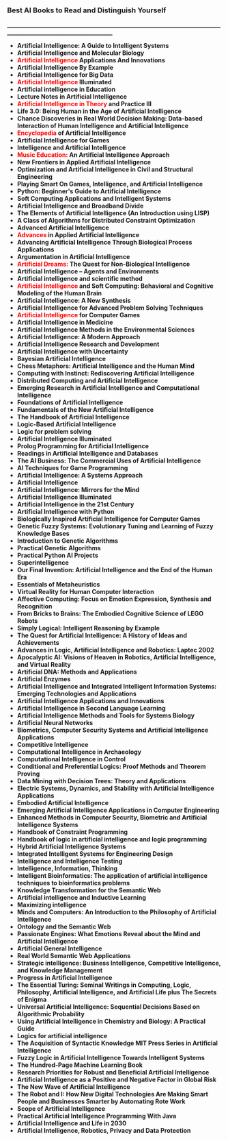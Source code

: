 <h3>Best AI Books to Read and Distinguish Yourself</h3>

<p><strong>________________________________________________________________________________________________________________</strong></p>

<ul>
                                <li><b><a target="_blank" href="https://github.com/manjunath5496/The-Most-Significant-Failures-When-Al-Turned-Rogue-Causing-Disastrous-Results/blob/master/art(1).pdf" style="text-decoration:none;">Artificial Intelligence: A Guide to Intelligent Systems</a></b></li>
                                <li><b><a target="_blank" href="https://github.com/manjunath5496/The-Most-Significant-Failures-When-Al-Turned-Rogue-Causing-Disastrous-Results/blob/master/art(2).pdf" style="text-decoration:none;">Artificial Intelligence and Molecular Biology</a></b></li>
                                <li><b><a target="_blank" href="https://github.com/manjunath5496/The-Most-Significant-Failures-When-Al-Turned-Rogue-Causing-Disastrous-Results/blob/master/art(3).pdf" style="text-decoration:none;"><span style ="color:red">Artificial Intelligence</span> Applications And Innovations</a></b></li>
                               
<li><b><a target="_blank" href="https://github.com/manjunath5496/The-Most-Significant-Failures-When-Al-Turned-Rogue-Causing-Disastrous-Results/blob/master/art(4).pdf" style="text-decoration:none;">Artificial Intelligence By Example</a></b></li>
                                <li><b><a target="_blank" href="https://github.com/manjunath5496/The-Most-Significant-Failures-When-Al-Turned-Rogue-Causing-Disastrous-Results/blob/master/art(5).pdf" style="text-decoration:none;">Artificial Intelligence for Big Data</a></b></li>
                                <li><b><a target="_blank" href="https://github.com/manjunath5496/The-Most-Significant-Failures-When-Al-Turned-Rogue-Causing-Disastrous-Results/blob/master/art(6).pdf" style="text-decoration:none;"><span style ="color:red">Artificial Intelligence</span>
Illuminated</a></b></li>
                          
<li><b><a target="_blank" href="https://github.com/manjunath5496/The-Most-Significant-Failures-When-Al-Turned-Rogue-Causing-Disastrous-Results/blob/master/art(7).pdf" style="text-decoration:none;">Artificial intelligence in Education</a></b></li>
                                <li><b><a target="_blank" href="https://github.com/manjunath5496/The-Most-Significant-Failures-When-Al-Turned-Rogue-Causing-Disastrous-Results/blob/master/art(8).pdf" style="text-decoration:none;">Lecture Notes in Artificial Intelligence</a></b></li>
                                <li><b><a target="_blank" href="https://github.com/manjunath5496/The-Most-Significant-Failures-When-Al-Turned-Rogue-Causing-Disastrous-Results/blob/master/art(9).pdf" style="text-decoration:none;"><span style ="color:red">Artificial Intelligence
  in Theory</span> and Practice III</a></b></li>
                               
<li><b><a target="_blank" href="https://github.com/manjunath5496/The-Most-Significant-Failures-When-Al-Turned-Rogue-Causing-Disastrous-Results/blob/master/art(10).pdf" style="text-decoration:none;">Life 3.0: Being Human in the Age of Artificial Intelligence</a></b></li>
                                <li><b><a target="_blank" href="https://github.com/manjunath5496/The-Most-Significant-Failures-When-Al-Turned-Rogue-Causing-Disastrous-Results/blob/master/art(11).pdf" style="text-decoration:none;">Chance Discoveries in Real World Decision Making: Data-based Interaction of Human Intelligence and Artificial Intelligence</a></b></li>
                                <li><b><a target="_blank" href="https://github.com/manjunath5496/The-Most-Significant-Failures-When-Al-Turned-Rogue-Causing-Disastrous-Results/blob/master/art(12).rar" style="text-decoration:none;"><span style ="color:red">Encyclopedia</span> of
Artificial Intelligence</a></b></li>
                          
<li><b><a target="_blank" href="https://github.com/manjunath5496/The-Most-Significant-Failures-When-Al-Turned-Rogue-Causing-Disastrous-Results/blob/master/art(13).pdf" style="text-decoration:none;">Artificial Intelligence for Games</a></b></li>
                                <li><b><a target="_blank" href="https://github.com/manjunath5496/The-Most-Significant-Failures-When-Al-Turned-Rogue-Causing-Disastrous-Results/blob/master/art(14).pdf" style="text-decoration:none;">Intelligence and Artificial Intelligence</a></b></li>
                                <li><b><a target="_blank" href="https://github.com/manjunath5496/The-Most-Significant-Failures-When-Al-Turned-Rogue-Causing-Disastrous-Results/blob/master/art(15).pdf" style="text-decoration:none;"><span style ="color:red">Music Education:</span> An
Artificial Intelligence Approach</a></b></li>
                               
<li><b><a target="_blank" href="https://github.com/manjunath5496/The-Most-Significant-Failures-When-Al-Turned-Rogue-Causing-Disastrous-Results/blob/master/art(16).pdf" style="text-decoration:none;">New Frontiers in Applied Artificial Intelligence</a></b></li>
                                <li><b><a target="_blank" href="https://github.com/manjunath5496/The-Most-Significant-Failures-When-Al-Turned-Rogue-Causing-Disastrous-Results/blob/master/art(17).pdf" style="text-decoration:none;">Optimization and Artificial Intelligence in Civil and Structural Engineering</a></b></li>
                                <li><b><a target="_blank" href="https://github.com/manjunath5496/The-Most-Significant-Failures-When-Al-Turned-Rogue-Causing-Disastrous-Results/blob/master/art(18).pdf" style="text-decoration:none;">Playing Smart On Games, Intelligence, and Artificial Intelligence</a></b></li>
                          
<li><b><a target="_blank" href="https://github.com/manjunath5496/The-Most-Significant-Failures-When-Al-Turned-Rogue-Causing-Disastrous-Results/blob/master/art(19).pdf" style="text-decoration:none;">Python: Beginner's Guide to Artificial Intelligence</a></b></li>
                                <li><b><a target="_blank" href="https://github.com/manjunath5496/The-Most-Significant-Failures-When-Al-Turned-Rogue-Causing-Disastrous-Results/blob/master/art(20).pdf" style="text-decoration:none;">Soft Computing Applications and Intelligent Systems</a></b></li>
                                <li><b><a target="_blank" href="https://github.com/manjunath5496/The-Most-Significant-Failures-When-Al-Turned-Rogue-Causing-Disastrous-Results/blob/master/art(21).pdf" style="text-decoration:none;">Artificial Intelligence and Broadband Divide</a></b></li>
                               
<li><b><a target="_blank" href="https://github.com/manjunath5496/The-Most-Significant-Failures-When-Al-Turned-Rogue-Causing-Disastrous-Results/blob/master/art(22).pdf" style="text-decoration:none;">The Elements of Artificial Intelligence (An Introduction using LISP)</a></b></li>
                               
<li><b><a target="_blank" href="https://github.com/manjunath5496/The-Most-Significant-Failures-When-Al-Turned-Rogue-Causing-Disastrous-Results/blob/master/art(23).pdf" style="text-decoration:none;">A Class of Algorithms for Distributed Constraint Optimization</a></b></li>
                                <li><b><a target="_blank" href="https://github.com/manjunath5496/The-Most-Significant-Failures-When-Al-Turned-Rogue-Causing-Disastrous-Results/blob/master/art(24).pdf" style="text-decoration:none;">Advanced Artificial Intelligence</a></b></li>
                                <li><b><a target="_blank" href="https://github.com/manjunath5496/The-Most-Significant-Failures-When-Al-Turned-Rogue-Causing-Disastrous-Results/blob/master/art(25).pdf" style="text-decoration:none;"><span style ="color:red">Advances</span> in Applied Artificial Intelligence</a></b></li>
                               
<li><b><a target="_blank" href="https://github.com/manjunath5496/The-Most-Significant-Failures-When-Al-Turned-Rogue-Causing-Disastrous-Results/blob/master/art(26).pdf" style="text-decoration:none;">Advancing Artificial Intelligence Through Biological Process Applications</a></b></li>
                                <li><b><a target="_blank" href="https://github.com/manjunath5496/The-Most-Significant-Failures-When-Al-Turned-Rogue-Causing-Disastrous-Results/blob/master/art(27).pdf" style="text-decoration:none;">Argumentation in Artificial Intelligence</a></b></li>
                                <li><b><a target="_blank" href="https://github.com/manjunath5496/The-Most-Significant-Failures-When-Al-Turned-Rogue-Causing-Disastrous-Results/blob/master/art(28).pdf" style="text-decoration:none;"><span style ="color:red">Artificial Dreams:</span>
The Quest for Non-Biological Intelligence</a></b></li>
                          
<li><b><a target="_blank" href="https://github.com/manjunath5496/The-Most-Significant-Failures-When-Al-Turned-Rogue-Causing-Disastrous-Results/blob/master/art(29).pdf" style="text-decoration:none;">Artificial Intelligence – Agents and Environments</a></b></li>
                                <li><b><a target="_blank" href="https://github.com/manjunath5496/The-Most-Significant-Failures-When-Al-Turned-Rogue-Causing-Disastrous-Results/blob/master/art(30).pdf" style="text-decoration:none;">Artificial intelligence and scientific method</a></b></li>
                                <li><b><a target="_blank" href="https://github.com/manjunath5496/The-Most-Significant-Failures-When-Al-Turned-Rogue-Causing-Disastrous-Results/blob/master/art(31).pdf" style="text-decoration:none;"><span style ="color:red">Artificial Intelligence</span>
and Soft Computing: Behavioral and Cognitive Modeling of the Human Brain</a></b></li>
                               
<li><b><a target="_blank" href="https://github.com/manjunath5496/The-Most-Significant-Failures-When-Al-Turned-Rogue-Causing-Disastrous-Results/blob/master/art(32).pdf" style="text-decoration:none;">Artificial Intelligence: A New Synthesis</a></b></li>
                                <li><b><a target="_blank" href="https://github.com/manjunath5496/The-Most-Significant-Failures-When-Al-Turned-Rogue-Causing-Disastrous-Results/blob/master/art(33).pdf" style="text-decoration:none;">Artificial Intelligence for Advanced Problem Solving Techniques</a></b></li>
                                <li><b><a target="_blank" href="https://github.com/manjunath5496/The-Most-Significant-Failures-When-Al-Turned-Rogue-Causing-Disastrous-Results/blob/master/art(34).pdf" style="text-decoration:none;"><span style ="color:red">Artificial Intelligence</span>
for Computer Games</a></b></li>
                          
<li><b><a target="_blank" href="https://github.com/manjunath5496/The-Most-Significant-Failures-When-Al-Turned-Rogue-Causing-Disastrous-Results/blob/master/art(35).pdf" style="text-decoration:none;">Artificial Intelligence in Medicine</a></b></li>
                                <li><b><a target="_blank" href="https://github.com/manjunath5496/The-Most-Significant-Failures-When-Al-Turned-Rogue-Causing-Disastrous-Results/blob/master/art(36).pdf" style="text-decoration:none;">Artificial Intelligence Methods in the Environmental Sciences</a></b></li>
                                <li><b><a target="_blank" href="https://github.com/manjunath5496/The-Most-Significant-Failures-When-Al-Turned-Rogue-Causing-Disastrous-Results/blob/master/art(37).rar" style="text-decoration:none;">Artificial Intelligence:
A Modern Approach</a></b></li>
                               
<li><b><a target="_blank" href="https://github.com/manjunath5496/The-Most-Significant-Failures-When-Al-Turned-Rogue-Causing-Disastrous-Results/blob/master/art(38).pdf" style="text-decoration:none;">Artificial Intelligence Research and Development</a></b></li>
                                <li><b><a target="_blank" href="https://github.com/manjunath5496/The-Most-Significant-Failures-When-Al-Turned-Rogue-Causing-Disastrous-Results/blob/master/art(39).pdf" style="text-decoration:none;">Artificial Intelligence with Uncertainty</a></b></li>
                                <li><b><a target="_blank" href="https://github.com/manjunath5496/The-Most-Significant-Failures-When-Al-Turned-Rogue-Causing-Disastrous-Results/blob/master/art(40).pdf" style="text-decoration:none;">Bayesian Artificial Intelligence</a></b></li>
                          
<li><b><a target="_blank" href="https://github.com/manjunath5496/The-Most-Significant-Failures-When-Al-Turned-Rogue-Causing-Disastrous-Results/blob/master/art(41).pdf" style="text-decoration:none;">Chess Metaphors: Artificial Intelligence and the Human Mind</a></b></li>
                                <li><b><a target="_blank" href="https://github.com/manjunath5496/The-Most-Significant-Failures-When-Al-Turned-Rogue-Causing-Disastrous-Results/blob/master/art(42).pdf" style="text-decoration:none;">Computing with Instinct: Rediscovering Artificial Intelligence</a></b></li>
                                <li><b><a target="_blank" href="https://github.com/manjunath5496/The-Most-Significant-Failures-When-Al-Turned-Rogue-Causing-Disastrous-Results/blob/master/art(43).pdf" style="text-decoration:none;">Distributed Computing and Artificial Intelligence</a></b></li>
                               
<li><b><a target="_blank" href="https://github.com/manjunath5496/The-Most-Significant-Failures-When-Al-Turned-Rogue-Causing-Disastrous-Results/blob/master/art(44).pdf" style="text-decoration:none;">Emerging Research in Artificial Intelligence and Computational Intelligence</a></b></li>
               
<li><b><a target="_blank" href="https://github.com/manjunath5496/The-Most-Significant-Failures-When-Al-Turned-Rogue-Causing-Disastrous-Results/blob/master/art(45).pdf" style="text-decoration:none;">Foundations of Artificial Intelligence</a></b></li>
                          
<li><b><a target="_blank" href="https://github.com/manjunath5496/The-Most-Significant-Failures-When-Al-Turned-Rogue-Causing-Disastrous-Results/blob/master/art(46).pdf" style="text-decoration:none;">Fundamentals of the New Artificial Intelligence</a></b></li>
    <li><b><a target="_blank" href="https://github.com/manjunath5496/The-Most-Significant-Failures-When-Al-Turned-Rogue-Causing-Disastrous-Results/blob/master/art(47).pdf" style="text-decoration:none;">The Handbook of Artificial Intelligence </a></b></li>
                                <li><b><a target="_blank" href="https://github.com/manjunath5496/The-Most-Significant-Failures-When-Al-Turned-Rogue-Causing-Disastrous-Results/blob/master/art(48).pdf" style="text-decoration:none;">Logic-Based Artificial Intelligence</a></b></li>
                               
<li><b><a target="_blank" href="https://github.com/manjunath5496/The-Most-Significant-Failures-When-Al-Turned-Rogue-Causing-Disastrous-Results/blob/master/art(49).pdf" style="text-decoration:none;">Logic for problem solving</a></b></li>

<li><b><a target="_blank" href="https://github.com/manjunath5496/The-Most-Significant-Failures-When-Al-Turned-Rogue-Causing-Disastrous-Results/blob/master/art(50).pdf" style="text-decoration:none;">Artificial Intelligence Illuminated</a></b></li>

<li><b><a target="_blank" href="https://github.com/manjunath5496/The-Most-Significant-Failures-When-Al-Turned-Rogue-Causing-Disastrous-Results/blob/master/art(51).pdf" style="text-decoration:none;">Prolog Programming for Artificial Intelligence</a></b></li>


<li><b><a target="_blank" href="https://github.com/manjunath5496/The-Most-Significant-Failures-When-Al-Turned-Rogue-Causing-Disastrous-Results/blob/master/art(52).pdf" style="text-decoration:none;">Readings in Artificial Intelligence and Databases</a></b></li>

<li><b><a target="_blank" href="https://github.com/manjunath5496/The-Most-Significant-Failures-When-Al-Turned-Rogue-Causing-Disastrous-Results/blob/master/art(53).pdf" style="text-decoration:none;">The AI Business: The Commercial Uses of Artificial Intelligence</a></b></li>

<li><b><a target="_blank" href="https://github.com/manjunath5496/The-Most-Significant-Failures-When-Al-Turned-Rogue-Causing-Disastrous-Results/blob/master/art(54).pdf" style="text-decoration:none;">AI Techniques for Game Programming</a></b></li>
                                <li><b><a target="_blank" href="https://github.com/manjunath5496/The-Most-Significant-Failures-When-Al-Turned-Rogue-Causing-Disastrous-Results/blob/master/art(55).pdf" style="text-decoration:none;">Artificial Intelligence: A Systems Approach</a></b></li>
                                <li><b><a target="_blank" href="https://github.com/manjunath5496/The-Most-Significant-Failures-When-Al-Turned-Rogue-Causing-Disastrous-Results/blob/master/art(56).pdf" style="text-decoration:none;">Artificial Intelligence</a></b></li>
                               
<li><b><a target="_blank" href="https://github.com/manjunath5496/The-Most-Significant-Failures-When-Al-Turned-Rogue-Causing-Disastrous-Results/blob/master/art(57).pdf" style="text-decoration:none;">Artificial Intelligence: Mirrors for the Mind</a></b></li>
               
<li><b><a target="_blank" href="https://github.com/manjunath5496/The-Most-Significant-Failures-When-Al-Turned-Rogue-Causing-Disastrous-Results/blob/master/art(58).pdf" style="text-decoration:none;">Artificial Intelligence Illuminated</a></b></li>
                          
<li><b><a target="_blank" href="https://github.com/manjunath5496/The-Most-Significant-Failures-When-Al-Turned-Rogue-Causing-Disastrous-Results/blob/master/art(59).rar" style="text-decoration:none;">Artificial Intelligence in the 21st Century</a></b></li>
    <li><b><a target="_blank" href="https://github.com/manjunath5496/The-Most-Significant-Failures-When-Al-Turned-Rogue-Causing-Disastrous-Results/blob/master/art(60).pdf" style="text-decoration:none;">Artificial Intelligence with Python </a></b></li>
                                <li><b><a target="_blank" href="https://github.com/manjunath5496/The-Most-Significant-Failures-When-Al-Turned-Rogue-Causing-Disastrous-Results/blob/master/art(61).pdf" style="text-decoration:none;">Biologically Inspired Artificial Intelligence for Computer Games</a></b></li>
                               
<li><b><a target="_blank" href="https://github.com/manjunath5496/The-Most-Significant-Failures-When-Al-Turned-Rogue-Causing-Disastrous-Results/blob/master/art(62).pdf" style="text-decoration:none;">Genetic Fuzzy Systems: Evolutionary Tuning and Learning of Fuzzy Knowledge Bases</a></b></li>

<li><b><a target="_blank" href="https://github.com/manjunath5496/The-Most-Significant-Failures-When-Al-Turned-Rogue-Causing-Disastrous-Results/blob/master/art(63).pdf" style="text-decoration:none;">Introduction to Genetic Algorithms</a></b></li>

<li><b><a target="_blank" href="https://github.com/manjunath5496/The-Most-Significant-Failures-When-Al-Turned-Rogue-Causing-Disastrous-Results/blob/master/art(64).pdf" style="text-decoration:none;">Practical Genetic Algorithms</a></b></li>


<li><b><a target="_blank" href="https://github.com/manjunath5496/The-Most-Significant-Failures-When-Al-Turned-Rogue-Causing-Disastrous-Results/blob/master/art(65).pdf" style="text-decoration:none;">Practical Python AI Projects</a></b></li>

<li><b><a target="_blank" href="https://github.com/manjunath5496/The-Most-Significant-Failures-When-Al-Turned-Rogue-Causing-Disastrous-Results/blob/master/art(66).pdf" style="text-decoration:none;">Superintelligence</a></b></li>


<li><b><a target="_blank" href="https://github.com/manjunath5496/The-Most-Significant-Failures-When-Al-Turned-Rogue-Causing-Disastrous-Results/blob/master/art(67).pdf" style="text-decoration:none;">Our Final Invention: Artificial Intelligence and the End of the Human Era</a></b></li>


<li><b><a target="_blank" href="https://github.com/manjunath5496/The-Most-Significant-Failures-When-Al-Turned-Rogue-Causing-Disastrous-Results/blob/master/art(68).pdf" style="text-decoration:none;">Essentials of Metaheuristics</a></b></li>

<li><b><a target="_blank" href="https://github.com/manjunath5496/The-Most-Significant-Failures-When-Al-Turned-Rogue-Causing-Disastrous-Results/blob/master/art(69).pdf" style="text-decoration:none;">Virtual Reality for Human Computer Interaction</a></b></li>


<li><b><a target="_blank" href="https://github.com/manjunath5496/The-Most-Significant-Failures-When-Al-Turned-Rogue-Causing-Disastrous-Results/blob/master/art(70).pdf" style="text-decoration:none;">Affective Computing: Focus on Emotion Expression, Synthesis and Recognition</a></b></li>


<li><b><a target="_blank" href="https://github.com/manjunath5496/The-Most-Significant-Failures-When-Al-Turned-Rogue-Causing-Disastrous-Results/blob/master/art(71).pdf" style="text-decoration:none;">From Bricks to Brains: The Embodied Cognitive Science of LEGO Robots</a></b></li>

<li><b><a target="_blank" href="https://github.com/manjunath5496/The-Most-Significant-Failures-When-Al-Turned-Rogue-Causing-Disastrous-Results/blob/master/art(72).pdf" style="text-decoration:none;">Simply Logical: Intelligent Reasoning by Example</a></b></li>


<li><b><a target="_blank" href="https://github.com/manjunath5496/The-Most-Significant-Failures-When-Al-Turned-Rogue-Causing-Disastrous-Results/blob/master/art(73).pdf" style="text-decoration:none;">The Quest for Artificial Intelligence: A History of Ideas and Achievements</a></b></li>




<li><b><a target="_blank" href="https://github.com/manjunath5496/The-Most-Significant-Failures-When-Al-Turned-Rogue-Causing-Disastrous-Results/blob/master/art(74).pdf" style="text-decoration:none;">Advances in Logic, Artificial Intelligence and Robotics: Laptec 2002</a></b></li>


<li><b><a target="_blank" href="https://github.com/manjunath5496/The-Most-Significant-Failures-When-Al-Turned-Rogue-Causing-Disastrous-Results/blob/master/art(75).pdf" style="text-decoration:none;">Apocalyptic AI: Visions of Heaven in Robotics, Artificial Intelligence, and Virtual Reality</a></b></li>

<li><b><a target="_blank" href="https://github.com/manjunath5496/The-Most-Significant-Failures-When-Al-Turned-Rogue-Causing-Disastrous-Results/blob/master/art(76).pdf" style="text-decoration:none;">Artificial DNA: Methods and Applications</a></b></li>

<li><b><a target="_blank" href="https://github.com/manjunath5496/The-Most-Significant-Failures-When-Al-Turned-Rogue-Causing-Disastrous-Results/blob/master/art(77).pdf" style="text-decoration:none;">Artificial Enzymes</a></b></li>
                                <li><b><a target="_blank" href="https://github.com/manjunath5496/The-Most-Significant-Failures-When-Al-Turned-Rogue-Causing-Disastrous-Results/blob/master/art(78).pdf" style="text-decoration:none;">Artificial Intelligence and Integrated Intelligent Information Systems: Emerging Technologies and Applications</a></b></li>
                                <li><b><a target="_blank" href="https://github.com/manjunath5496/The-Most-Significant-Failures-When-Al-Turned-Rogue-Causing-Disastrous-Results/blob/master/art(79).pdf" style="text-decoration:none;">Artificial Intelligence Applications and Innovations</a></b></li>
                               
<li><b><a target="_blank" href="https://github.com/manjunath5496/The-Most-Significant-Failures-When-Al-Turned-Rogue-Causing-Disastrous-Results/blob/master/art(80).pdf" style="text-decoration:none;">Artificial Intelligence in Second Language Learning</a></b></li>
               
<li><b><a target="_blank" href="https://github.com/manjunath5496/The-Most-Significant-Failures-When-Al-Turned-Rogue-Causing-Disastrous-Results/blob/master/art(81).pdf" style="text-decoration:none;">Artificial Intelligence Methods and Tools for Systems Biology</a></b></li>
                          
<li><b><a target="_blank" href="https://github.com/manjunath5496/The-Most-Significant-Failures-When-Al-Turned-Rogue-Causing-Disastrous-Results/blob/master/art(83).pdf" style="text-decoration:none;">Artificial Neural Networks</a></b></li>
    <li><b><a target="_blank" href="https://github.com/manjunath5496/The-Most-Significant-Failures-When-Al-Turned-Rogue-Causing-Disastrous-Results/blob/master/art(85).pdf" style="text-decoration:none;">Biometrics, Computer Security Systems and Artificial Intelligence Applications </a></b></li>
                                <li><b><a target="_blank" href="https://github.com/manjunath5496/The-Most-Significant-Failures-When-Al-Turned-Rogue-Causing-Disastrous-Results/blob/master/art(86).pdf" style="text-decoration:none;">Competitive Intelligence</a></b></li>
                               
<li><b><a target="_blank" href="https://github.com/manjunath5496/The-Most-Significant-Failures-When-Al-Turned-Rogue-Causing-Disastrous-Results/blob/master/art(87).pdf" style="text-decoration:none;">Computational Intelligence in Archaeology</a></b></li>

<li><b><a target="_blank" href="https://github.com/manjunath5496/The-Most-Significant-Failures-When-Al-Turned-Rogue-Causing-Disastrous-Results/blob/master/art(88).pdf" style="text-decoration:none;">Computational Intelligence in Control</a></b></li>

<li><b><a target="_blank" href="https://github.com/manjunath5496/The-Most-Significant-Failures-When-Al-Turned-Rogue-Causing-Disastrous-Results/blob/master/art(89).pdf" style="text-decoration:none;">Conditional and Preferential Logics: Proof Methods and Theorem Proving</a></b></li>


<li><b><a target="_blank" href="https://github.com/manjunath5496/The-Most-Significant-Failures-When-Al-Turned-Rogue-Causing-Disastrous-Results/blob/master/art(90).pdf" style="text-decoration:none;">Data Mining with Decision Trees: Theory and Applications</a></b></li>

<li><b><a target="_blank" href="https://github.com/manjunath5496/The-Most-Significant-Failures-When-Al-Turned-Rogue-Causing-Disastrous-Results/blob/master/art(91).pdf" style="text-decoration:none;">Electric Systems, Dynamics, and Stability with Artificial Intelligence Applications</a></b></li>


<li><b><a target="_blank" href="https://github.com/manjunath5496/The-Most-Significant-Failures-When-Al-Turned-Rogue-Causing-Disastrous-Results/blob/master/art(92).pdf" style="text-decoration:none;">Embodied Artificial Intelligence</a></b></li>


<li><b><a target="_blank" href="https://github.com/manjunath5496/The-Most-Significant-Failures-When-Al-Turned-Rogue-Causing-Disastrous-Results/blob/master/art(93).pdf" style="text-decoration:none;">Emerging Artificial Intelligence Applications in Computer Engineering</a></b></li>

<li><b><a target="_blank" href="https://github.com/manjunath5496/The-Most-Significant-Failures-When-Al-Turned-Rogue-Causing-Disastrous-Results/blob/master/art(94).pdf" style="text-decoration:none;">Enhanced Methods in Computer Security, Biometric and Artificial Intelligence Systems</a></b></li>


<li><b><a target="_blank" href="https://github.com/manjunath5496/The-Most-Significant-Failures-When-Al-Turned-Rogue-Causing-Disastrous-Results/blob/master/art(95).pdf" style="text-decoration:none;">Handbook of Constraint Programming</a></b></li>


<li><b><a target="_blank" href="https://github.com/manjunath5496/The-Most-Significant-Failures-When-Al-Turned-Rogue-Causing-Disastrous-Results/blob/master/art(96).pdf" style="text-decoration:none;">Handbook of logic in artificial intelligence and logic programming</a></b></li>

<li><b><a target="_blank" href="https://github.com/manjunath5496/The-Most-Significant-Failures-When-Al-Turned-Rogue-Causing-Disastrous-Results/blob/master/art(97).pdf" style="text-decoration:none;">Hybrid Artificial Intelligence Systems</a></b></li>


<li><b><a target="_blank" href="https://github.com/manjunath5496/The-Most-Significant-Failures-When-Al-Turned-Rogue-Causing-Disastrous-Results/blob/master/art(98).pdf" style="text-decoration:none;">Integrated Intelligent Systems for Engineering Design</a></b></li>


<li><b><a target="_blank" href="https://github.com/manjunath5496/The-Most-Significant-Failures-When-Al-Turned-Rogue-Causing-Disastrous-Results/blob/master/art(99).pdf" style="text-decoration:none;">Intelligence and Intelligence Testing</a></b></li>

<li><b><a target="_blank" href="https://github.com/manjunath5496/The-Most-Significant-Failures-When-Al-Turned-Rogue-Causing-Disastrous-Results/blob/master/art(100).pdf" style="text-decoration:none;">Intelligence, Information, Thinking</a></b></li>


<li><b><a target="_blank" href="https://github.com/manjunath5496/The-Most-Significant-Failures-When-Al-Turned-Rogue-Causing-Disastrous-Results/blob/master/art(101).pdf" style="text-decoration:none;">Intelligent Bioinformatics: The application of artificial intelligence techniques to bioinformatics problems</a></b></li>


<li><b><a target="_blank" href="https://github.com/manjunath5496/The-Most-Significant-Failures-When-Al-Turned-Rogue-Causing-Disastrous-Results/blob/master/art(102).pdf" style="text-decoration:none;">Knowledge Transformation for the Semantic Web</a></b></li>

<li><b><a target="_blank" href="https://github.com/manjunath5496/The-Most-Significant-Failures-When-Al-Turned-Rogue-Causing-Disastrous-Results/blob/master/art(103).pdf" style="text-decoration:none;">Artificial intelligence and Inductive Learning</a></b></li>


<li><b><a target="_blank" href="https://github.com/manjunath5496/The-Most-Significant-Failures-When-Al-Turned-Rogue-Causing-Disastrous-Results/blob/master/art(104).pdf" style="text-decoration:none;">Maximizing intelligence</a></b></li>


<li><b><a target="_blank" href="https://github.com/manjunath5496/The-Most-Significant-Failures-When-Al-Turned-Rogue-Causing-Disastrous-Results/blob/master/art(105).pdf" style="text-decoration:none;">Minds and Computers: An Introduction to the Philosophy of Artificial Intelligence</a></b></li>

<li><b><a target="_blank" href="https://github.com/manjunath5496/The-Most-Significant-Failures-When-Al-Turned-Rogue-Causing-Disastrous-Results/blob/master/art(106).pdf" style="text-decoration:none;">Ontology and the Semantic Web</a></b></li>


<li><b><a target="_blank" href="https://github.com/manjunath5496/The-Most-Significant-Failures-When-Al-Turned-Rogue-Causing-Disastrous-Results/blob/master/art(107).pdf" style="text-decoration:none;">Passionate Engines: What Emotions Reveal about the Mind and Artificial Intelligence </a></b></li>



<li><b><a target="_blank" href="https://github.com/manjunath5496/The-Most-Significant-Failures-When-Al-Turned-Rogue-Causing-Disastrous-Results/blob/master/art(108).pdf" style="text-decoration:none;">Artificial General Intelligence</a></b></li>

<li><b><a target="_blank" href="https://github.com/manjunath5496/The-Most-Significant-Failures-When-Al-Turned-Rogue-Causing-Disastrous-Results/blob/master/art(109).pdf" style="text-decoration:none;">Real World Semantic Web Applications</a></b></li>


<li><b><a target="_blank" href="https://github.com/manjunath5496/The-Most-Significant-Failures-When-Al-Turned-Rogue-Causing-Disastrous-Results/blob/master/art(110).pdf" style="text-decoration:none;">Strategic intelligence: Business Intelligence, Competitive Intelligence, and Knowledge Management</a></b></li>


<li><b><a target="_blank" href="https://github.com/manjunath5496/The-Most-Significant-Failures-When-Al-Turned-Rogue-Causing-Disastrous-Results/blob/master/art(111).pdf" style="text-decoration:none;">Progress in Artificial Intelligence</a></b></li>

<li><b><a target="_blank" href="https://github.com/manjunath5496/The-Most-Significant-Failures-When-Al-Turned-Rogue-Causing-Disastrous-Results/blob/master/art(112).pdf" style="text-decoration:none;">The Essential Turing: Seminal Writings in Computing, Logic, Philosophy, Artificial Intelligence, and Artificial Life plus The Secrets of Enigma</a></b></li>


<li><b><a target="_blank" href="https://github.com/manjunath5496/The-Most-Significant-Failures-When-Al-Turned-Rogue-Causing-Disastrous-Results/blob/master/art(113).pdf" style="text-decoration:none;">Universal Artificial Intelligence: Sequential Decisions Based on Algorithmic Probability</a></b></li>


<li><b><a target="_blank" href="https://github.com/manjunath5496/The-Most-Significant-Failures-When-Al-Turned-Rogue-Causing-Disastrous-Results/blob/master/art(114).pdf" style="text-decoration:none;">Using Artificial Intelligence in Chemistry and Biology: A Practical Guide</a></b></li>

<li><b><a target="_blank" href="https://github.com/manjunath5496/The-Most-Significant-Failures-When-Al-Turned-Rogue-Causing-Disastrous-Results/blob/master/art(115).pdf" style="text-decoration:none;">Logics for artificial intelligence</a></b></li>


<li><b><a target="_blank" href="https://github.com/manjunath5496/The-Most-Significant-Failures-When-Al-Turned-Rogue-Causing-Disastrous-Results/blob/master/art(116).pdf" style="text-decoration:none;">The Acquisition of Syntactic Knowledge MIT Press Series in Artificial Intelligence</a></b></li>


<li><b><a target="_blank" href="https://github.com/manjunath5496/The-Most-Significant-Failures-When-Al-Turned-Rogue-Causing-Disastrous-Results/blob/master/art(117).pdf" style="text-decoration:none;">Fuzzy Logic in Artificial Intelligence Towards Intelligent Systems</a></b></li>

<li><b><a target="_blank" href="https://github.com/manjunath5496/The-Most-Significant-Failures-When-Al-Turned-Rogue-Causing-Disastrous-Results/blob/master/art(119).pdf" style="text-decoration:none;">The Hundred-Page Machine Learning Book</a></b></li>



<li><b><a target="_blank" href="https://github.com/manjunath5496/The-Most-Significant-Failures-When-Al-Turned-Rogue-Causing-Disastrous-Results/blob/master/art(120).pdf" style="text-decoration:none;">Research Priorities for Robust and Beneficial Artificial
Intelligence</a></b></li>

<li><b><a target="_blank" href="https://github.com/manjunath5496/The-Most-Significant-Failures-When-Al-Turned-Rogue-Causing-Disastrous-Results/blob/master/art(121).pdf" style="text-decoration:none;">Artificial Intelligence as a Positive and Negative Factor in Global Risk</a></b></li>


<li><b><a target="_blank" href="https://github.com/manjunath5496/The-Most-Significant-Failures-When-Al-Turned-Rogue-Causing-Disastrous-Results/blob/master/art(122).pdf" style="text-decoration:none;">The New Wave of Artificial Intelligence</a></b></li>


<li><b><a target="_blank" href="https://github.com/manjunath5496/The-Most-Significant-Failures-When-Al-Turned-Rogue-Causing-Disastrous-Results/blob/master/art(123).pdf" style="text-decoration:none;">The Robot and I: How New Digital Technologies Are Making Smart People and Businesses Smarter by Automating Rote Work</a></b></li>

<li><b><a target="_blank" href="https://github.com/manjunath5496/The-Most-Significant-Failures-When-Al-Turned-Rogue-Causing-Disastrous-Results/blob/master/art(124).pdf" style="text-decoration:none;">Scope of Artificial Intelligence</a></b></li>


<li><b><a target="_blank" href="https://github.com/manjunath5496/The-Most-Significant-Failures-When-Al-Turned-Rogue-Causing-Disastrous-Results/blob/master/art(118).pdf" style="text-decoration:none;">Practical Artificial Intelligence Programming With Java</a></b></li>


<li><b><a target="_blank" href="https://github.com/manjunath5496/The-Most-Significant-Failures-When-Al-Turned-Rogue-Causing-Disastrous-Results/blob/master/art(84).pdf" style="text-decoration:none;">Artificial Intelligence and Life in 2030</a></b></li>

<li><b><a target="_blank" href="https://github.com/manjunath5496/The-Most-Significant-Failures-When-Al-Turned-Rogue-Causing-Disastrous-Results/blob/master/art(82).pdf" style="text-decoration:none;">Artificial Intelligence, Robotics, Privacy and Data Protection</a></b></li>







</ul>
